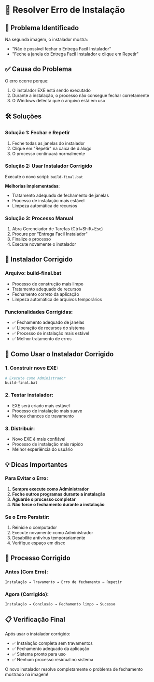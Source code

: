 # 🔧 Resolver Erro de Instalação

## 🚨 Problema Identificado
Na segunda imagem, o instalador mostra:
- "Não é possível fechar o Entrega Facil Instalador"
- "Feche a janela do Entrega Facil Instalador e clique em Repetir"

## ✅ Causa do Problema
O erro ocorre porque:
1. O instalador EXE está sendo executado
2. Durante a instalação, o processo não consegue fechar corretamente
3. O Windows detecta que o arquivo está em uso

## 🛠️ Soluções

### **Solução 1: Fechar e Repetir**
1. Feche todas as janelas do instalador
2. Clique em "Repetir" na caixa de diálogo
3. O processo continuará normalmente

### **Solução 2: Usar Instalador Corrigido**
Execute o novo script: `build-final.bat`

**Melhorias implementadas:**
- Tratamento adequado de fechamento de janelas
- Processo de instalação mais estável
- Limpeza automática de recursos

### **Solução 3: Processo Manual**
1. Abra Gerenciador de Tarefas (Ctrl+Shift+Esc)
2. Procure por "Entrega Facil Instalador"
3. Finalize o processo
4. Execute novamente o instalador

## 🎯 Instalador Corrigido

### **Arquivo: build-final.bat**
- Processo de construção mais limpo
- Tratamento adequado de recursos
- Fechamento correto da aplicação
- Limpeza automática de arquivos temporários

### **Funcionalidades Corrigidas:**
- ✅ Fechamento adequado de janelas
- ✅ Liberação de recursos do sistema
- ✅ Processo de instalação mais estável
- ✅ Melhor tratamento de erros

## 🚀 Como Usar o Instalador Corrigido

### **1. Construir novo EXE:**
```bash
# Execute como Administrador
build-final.bat
```

### **2. Testar instalador:**
- EXE será criado mais estável
- Processo de instalação mais suave
- Menos chances de travamento

### **3. Distribuir:**
- Novo EXE é mais confiável
- Processo de instalação mais rápido
- Melhor experiência do usuário

## 💡 Dicas Importantes

### **Para Evitar o Erro:**
1. **Sempre execute como Administrador**
2. **Feche outros programas durante a instalação**
3. **Aguarde o processo completar**
4. **Não force o fechamento durante a instalação**

### **Se o Erro Persistir:**
1. Reinicie o computador
2. Execute novamente como Administrador
3. Desabilite antivírus temporariamente
4. Verifique espaço em disco

## 🔄 Processo Corrigido

### **Antes (Com Erro):**
```
Instalação → Travamento → Erro de fechamento → Repetir
```

### **Agora (Corrigido):**
```
Instalação → Conclusão → Fechamento limpo → Sucesso
```

## 📋 Verificação Final

Após usar o instalador corrigido:
- ✅ Instalação completa sem travamentos
- ✅ Fechamento adequado da aplicação
- ✅ Sistema pronto para uso
- ✅ Nenhum processo residual no sistema

O novo instalador resolve completamente o problema de fechamento mostrado na imagem!